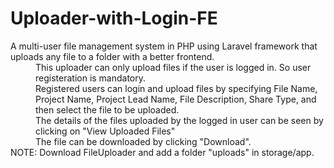 # Uploader-with-Login-FE
<dl><dt>A multi-user file management system in PHP using Laravel framework that uploads any file to a folder with a better frontend.</dt>
<dd>This uploader can only upload files if the user is logged in. So user registeration is mandatory.</dd>
<dd>Registered users can login and upload files by specifying File Name, Project Name, Project Lead Name, File Description, Share Type, and then select the file to be uploaded.</dd>
<dd>The details of the files uploaded by the logged in user can be seen by clicking on "View Uploaded Files"</dd>
<dd>The file can be downloaded by clicking "Download".</dd>
NOTE: Download FileUploader and add a folder "uploads" in storage/app.
</dl> 
